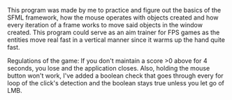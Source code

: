 This program was made by me to practice and figure out the basics of the SFML framework, how the mouse operates with objects created and how every iteration of a frame works to move said objects in the window created. 
This program could serve as an aim trainer for FPS games as the entities move real fast in a vertical manner since it warms up the hand quite fast.

Regulations of the game:
If you don't maintain a score >0 above for 4 seconds, you lose and the application closes. Also, holding the mouse button won't work, I've added a boolean check that goes through every for loop of the click's detection and the boolean stays true unless you let go of LMB.
